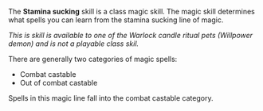 ---
---
The **Stamina sucking** skill is a class magic skill. The magic skill determines what spells you can learn from the stamina sucking line of magic.

_This is skill is available to one of the Warlock candle ritual pets (Willpower demon) and is not a playable class skil._

There are generally two categories of magic spells:

*   Combat castable
*   Out of combat castable

Spells in this magic line fall into the combat castable category.